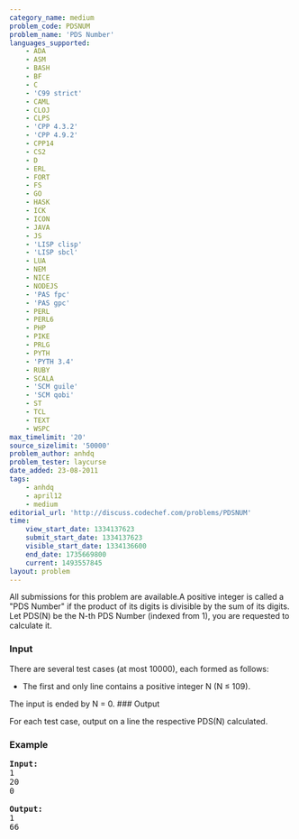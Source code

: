 ```yaml
---
category_name: medium
problem_code: PDSNUM
problem_name: 'PDS Number'
languages_supported:
    - ADA
    - ASM
    - BASH
    - BF
    - C
    - 'C99 strict'
    - CAML
    - CLOJ
    - CLPS
    - 'CPP 4.3.2'
    - 'CPP 4.9.2'
    - CPP14
    - CS2
    - D
    - ERL
    - FORT
    - FS
    - GO
    - HASK
    - ICK
    - ICON
    - JAVA
    - JS
    - 'LISP clisp'
    - 'LISP sbcl'
    - LUA
    - NEM
    - NICE
    - NODEJS
    - 'PAS fpc'
    - 'PAS gpc'
    - PERL
    - PERL6
    - PHP
    - PIKE
    - PRLG
    - PYTH
    - 'PYTH 3.4'
    - RUBY
    - SCALA
    - 'SCM guile'
    - 'SCM qobi'
    - ST
    - TCL
    - TEXT
    - WSPC
max_timelimit: '20'
source_sizelimit: '50000'
problem_author: anhdq
problem_tester: laycurse
date_added: 23-08-2011
tags:
    - anhdq
    - april12
    - medium
editorial_url: 'http://discuss.codechef.com/problems/PDSNUM'
time:
    view_start_date: 1334137623
    submit_start_date: 1334137623
    visible_start_date: 1334136600
    end_date: 1735669800
    current: 1493557845
layout: problem
---
```

All submissions for this problem are available.A positive integer is called a "PDS Number" if the product of its digits is divisible by the sum of its digits. Let PDS(N) be the N-th PDS Number (indexed from 1), you are requested to calculate it.

### Input

There are several test cases (at most 10000), each formed as follows:

- The first and only line contains a positive integer N (N ≤ 109).

The input is ended by N = 0. ### Output

For each test case, output on a line the respective PDS(N) calculated.

### Example

<pre>
<b>Input:</b>
1
20
0

<b>Output:</b>
1
66
</pre>